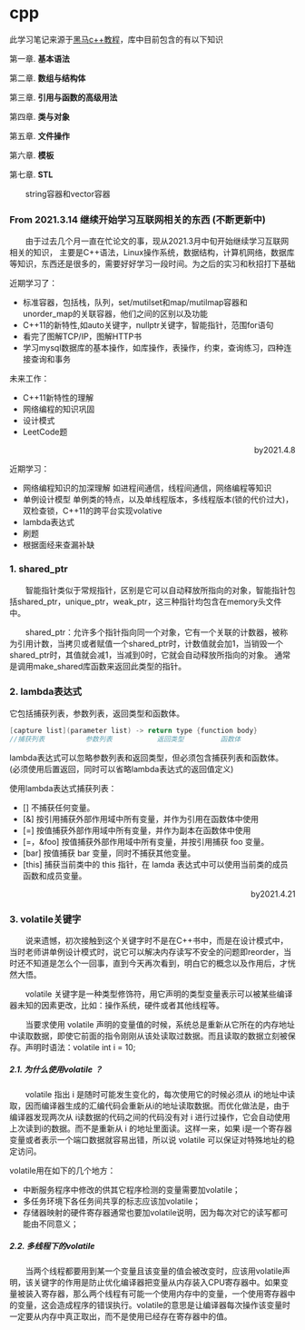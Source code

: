 # cpp

此学习笔记来源于[黑马c++教程](https://www.bilibili.com/video/BV1et411b73Z?p=56)，库中目前包含的有以下知识

第一章. **基本语法**

第二章. **数组与结构体**

第三章. **引用与函数的高级用法**

第四章. **类与对象**

第五章. **文件操作**

第六章. **模板**

第七章. **STL**

&emsp;&emsp;string容器和vector容器
### From 2021.3.14 继续开始学习互联网相关的东西 (不断更新中)
&emsp;&emsp;由于过去几个月一直在忙论文的事，现从2021.3月中旬开始继续学习互联网相关的知识， 主要是C++语法，Linux操作系统，数据结构，计算机网络，数据库等知识，东西还是很多的，需要好好学习一段时间。为之后的实习和秋招打下基础

近期学习了：
- 标准容器，包括栈，队列，set/mutilset和map/mutilmap容器和unorder_map的关联容器，他们之间的区别以及功能
- C++11的新特性,如auto关键字，nullptr关键字，智能指针，范围for语句
- 看完了图解TCP/IP，图解HTTP书
- 学习mysql数据库的基本操作，如库操作，表操作，约束，查询练习，四种连接查询和事务

未来工作：
- C++11新特性的理解
- 网络编程的知识巩固
- 设计模式
- LeetCode题

<p align="right">by2021.4.8</p>

近期学习：
- 网络编程知识的加深理解   如进程间通信，线程间通信，网络编程等知识
- 单例设计模型    单例类的特点，以及单线程版本，多线程版本(锁的代价过大)，双检查锁，C++11的跨平台实现volative
- lambda表达式  
- 刷题
- 根据面经来查漏补缺

### 1. shared_ptr
&emsp;&emsp;智能指针类似于常规指针，区别是它可以自动释放所指向的对象，智能指针包括shared_ptr，unique_ptr，weak_ptr，这三种指针均包含在memory头文件中。

&emsp;&emsp;shared_ptr：允许多个指针指向同一个对象，它有一个关联的计数器，被称为引用计数，当拷贝或者赋值一个shared_ptr时，计数值就会加1，当销毁一个shared_ptr时，其值就会减1，当减到0时，它就会自动释放所指向的对象。 通常是调用make_shared库函数来返回此类型的指针。


### 2. lambda表达式
它包括捕获列表，参数列表，返回类型和函数体。

```c++
[capture list](parameter list) -> return type {function body}
//捕获列表			参数列表           返回类型         函数体
```

lambda表达式可以忽略参数列表和返回类型，但必须包含捕获列表和函数体。				(必须使用后置返回，同时可以省略lambda表达式的返回值定义)

使用lambda表达式捕获列表：

- [] 不捕获任何变量。
- [&] 按引用捕获外部作用域中所有变量，并作为引用在函数体中使用
- [=] 按值捕获外部作用域中所有变量，并作为副本在函数体中使用
- [=，&foo] 按值捕获外部作用域中所有变量，并按引用捕获 foo 变量。
- [bar] 按值捕获 bar 变量，同时不捕获其他变量。
- [this]  捕获当前类中的 this 指针，在 lamda 表达式中可以使用当前类的成员函数和成员变量。


<p align="right">by2021.4.21</p>

### 3. volatile关键字
&emsp;&emsp;说来遗憾，初次接触到这个关键字时不是在C++书中，而是在设计模式中，当时老师讲单例设计模式时，说它可以解决内存读写不安全的问题即reorder，当时还不知道是怎么个一回事，直到今天再次看到，明白它的概念以及作用后，才恍然大悟。

&emsp;&emsp;volatile 关键字是一种类型修饰符，用它声明的类型变量表示可以被某些编译器未知的因素更改，比如：操作系统，硬件或者其他线程等。

&emsp;&emsp;当要求使用 volatile 声明的变量值的时候，系统总是重新从它所在的内存地址中读取数据，即使它前面的指令刚刚从该处读取过数据。而且读取的数据立刻被保存。声明时语法：volatile int i = 10; 

##### 2.1. 为什么使用volatile ？

&emsp;&emsp;volatile 指出 i 是随时可能发生变化的，每次使用它的时候必须从 i的地址中读取，因而编译器生成的汇编代码会重新从i的地址读取数据。而优化做法是，由于编译器发现两次从 i读数据的代码之间的代码没有对 i 进行过操作，它会自动使用上次读到i的数据。而不是重新从 i 的地址里面读。这样一来，如果 i是一个寄存器变量或者表示一个端口数据就容易出错，所以说 volatile 可以保证对特殊地址的稳定访问。

volatile用在如下的几个地方： 
- 中断服务程序中修改的供其它程序检测的变量需要加volatile； 
- 多任务环境下各任务间共享的标志应该加volatile； 
- 存储器映射的硬件寄存器通常也要加volatile说明，因为每次对它的读写都可能由不同意义；

##### 2.2. 多线程下的volatile  

&emsp;&emsp;当两个线程都要用到某一个变量且该变量的值会被改变时，应该用volatile声明，该关键字的作用是防止优化编译器把变量从内存装入CPU寄存器中。如果变量被装入寄存器，那么两个线程有可能一个使用内存中的变量，一个使用寄存器中的变量，这会造成程序的错误执行。volatile的意思是让编译器每次操作该变量时一定要从内存中真正取出，而不是使用已经存在寄存器中的值。

